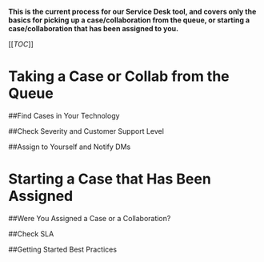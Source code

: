 **This is the current process for our Service Desk tool, and covers only the basics for picking up a case/collaboration from the queue, or starting a case/collaboration that has been assigned to you.**

[[_TOC_]]


# Taking a Case or Collab from the Queue

##Find Cases in Your Technology

##Check Severity and Customer Support Level

##Assign to Yourself and Notify DMs

# Starting a Case that Has Been Assigned

##Were You Assigned a Case or a Collaboration?

##Check SLA

##Getting Started Best Practices